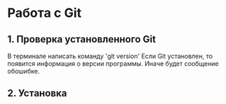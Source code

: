 # Работа с Git

## 1. Проверка установленного Git

В терминале написать команду 'git version'
Если Git установлен, то появится информация о версии программы.
Иначе будет сообщение обошибке.

## 2. Установка 